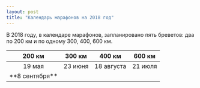 ```yaml
---
layout: post
title: "Календарь марафонов на 2018 год"
---
```


В 2018 году, в календаре марафонов, запланировано пять бреветов: два по 200 км и по одному 300, 400, 600 км.

<table>
<thead>
<tr class="header">
<th align="center"> 200 км</th>
<th align="center"> 300 км</th>
<th align="center"> 400 км</th>
<th align="center"> 600 км</th>
</tr>
</thead>
<tbody>
<tr>
<td markdown="span" align="center">19 мая</td>
<td markdown="span" align="center">23 июня</td>
<td markdown="span" align="center">18 августа</td>
<td markdown="span" align="center">21 июля</td>
</tr>
<tr>
<td markdown="span" align="center">**8 сентября**</td>
<td markdown="span"> </td>
<td markdown="span"> </td>
<td markdown="span"> </td>
</tr>
</tbody>
</table>

